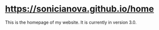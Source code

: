 # https://sonicianova.github.io/home
This is the homepage of my website. It is currently in version 3.0.
